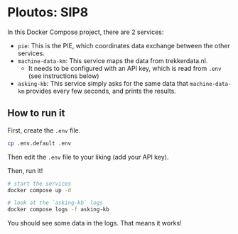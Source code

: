 # Ploutos: SIP8

In this Docker Compose project, there are 2 services:

- `pie`: This is the PIE, which coordinates data exchange between the other services.
- `machine-data-km`: This service maps the data from trekkerdata.nl.
  - It needs to be configured with an API key, which is read from `.env` (see instructions below)
- `asking-kb`: This service simply asks for the same data that `machine-data-km` provides every few seconds, and prints the results.

## How to run it

First, create the `.env` file.
```bash
cp .env.default .env
```

Then edit the `.env` file to your liking (add your API key).

Then, run it!

```bash
# start the services
docker compose up -d

# look at the `asking-kb` logs
docker compose logs -f asking-kb
```

You should see some data in the logs.
That means it works!
